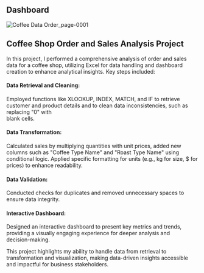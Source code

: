 ## Dashboard 


![Coffee Data Order_page-0001](https://github.com/user-attachments/assets/7d048f7e-4a08-48a2-818e-02c4f99ca629)


## Coffee Shop Order and Sales Analysis Project

In this project, I performed a comprehensive analysis of order and sales data for a coffee shop, utilizing Excel for data handling and dashboard creation to enhance analytical insights. Key steps included:

#### Data Retrieval and Cleaning:

   Employed functions like XLOOKUP, INDEX, MATCH, and IF to retrieve customer and product details and to clean data inconsistencies, such as replacing "0" with     
   blank cells.

#### Data Transformation:

   Calculated sales by multiplying quantities with unit prices, added new columns such as "Coffee Type Name" and "Roast Type Name" using 
   conditional logic. Applied specific formatting for units (e.g., kg for size, $ for prices) to enhance readability.

#### Data Validation:

   Conducted checks for duplicates and removed unnecessary spaces to ensure data integrity.

#### Interactive Dashboard:

   Designed an interactive dashboard to present key metrics and trends, providing a visually engaging experience for deeper analysis and   
   decision-making.
   
This project highlights my ability to handle data from retrieval to transformation and visualization, making data-driven insights accessible and impactful for business stakeholders.






